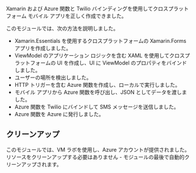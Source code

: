 Xamarin および Azure 関数と Twilio バインディングを使用してクロスプラットフォーム モバイル アプリを正しく作成できました。

このモジュールでは、次の方法を説明しました。

- Xamarin.Essentials を使用するクロスプラットフォームの Xamarin.Forms アプリを作成しました。
- ViewModel のアプリケーション ロジックを含む XAML を使用してクロスプラットフォームの UI を作成し、UI に ViewModel のプロパティをバインドしました。
- ユーザーの場所を検出しました。
- HTTP トリガーを含む Azure 関数を作成し、ローカルで実行しました。
- モバイル アプリから Azure 関数を呼び出し、JSON としてデータを渡しました。
- Azure 関数を Twilio にバインドして SMS メッセージを送信しました。
- Azure 関数を Azure に発行しました。

## <a name="clean-up"></a>クリーンアップ

このモジュールでは、VM ラボを使用し、Azure アカウントが提供されました。 リソースをクリーンアップする必要はありません - モジュールの最後で自動的クリーンアップされます。
